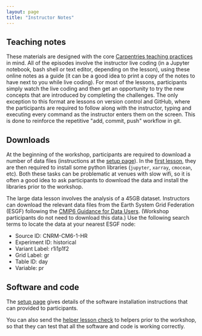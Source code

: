 ```yaml
---
layout: page
title: "Instructor Notes"
---
```


## Teaching notes

These materials are designed with the core [Carpentries teaching practices](https://carpentries.org/workshops/) in mind.
All of the episodes involve the instructor live coding
(in a Jupyter notebook, bash shell or text editor, depending on the lesson),
using these online notes as a guide
(it can be a good idea to print a copy of the notes to have next to you while live coding).
For most of the lessons, participants simply watch the live coding
and then get an opportunity to try the new concepts that are introduced by completing the challenges.
The only exception to this format are lessons on version control and GitHub,
where the participants are required to follow along with the instructor,
typing and executing every command as the instructor enters them on the screen.
This is done to reinforce the repetitive "add, commit, push" workflow in git.

## Downloads

At the beginning of the workshop,
participants are required to download a number of data files
(instructions at the [setup page](https://carpentries-lab.github.io/python-aos-lesson/setup.html)).
In the [first lesson](https://carpentries-lab.github.io/python-aos-lesson/01-conda/index.html),
they are then required to install some python libraries (`jupyter`, `xarray`, `cmocean`, etc).
Both these tasks can be problematic at venues with slow wifi,
so it is often a good idea to ask participants to download the data
and install the libraries prior to the workshop.

The large data lesson involves the analysis of a 45GB dataset.
Instructors can download the relevant data files from the
Earth System Grid Federation (ESGF) following the
[CMIP6 Guidance for Data Users](https://pcmdi.llnl.gov/CMIP6/Guide/dataUsers.html#3-accessing-model-output).
(Workshop participants do not need to download this data.)
Use the following search terms to locate the data at your nearest ESGF node:
- Source ID: CNRM-CM6-1-HR
- Experiment ID: historical
- Variant Label: r1i1p1f2
- Grid Label: gr
- Table ID: day
- Variable: pr

## Software and code

The [setup page](https://carpentries-lab.github.io/python-aos-lesson/setup.html)
gives details of the software installation instructions that can provided to participants.

You can also send the
[helper lesson check](https://github.com/carpentries-lab/python-aos-lesson/blob/gh-pages/helper_lesson_check.md)
to helpers prior to the workshop,
so that they can test that all the software and code is working correctly.

